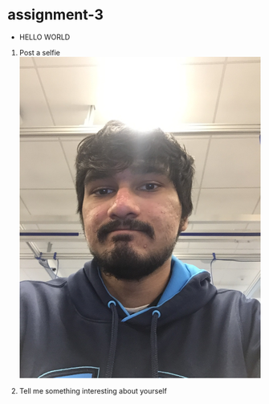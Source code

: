 # assignment-3

* HELLO WORLD


1. Post a selfie
![alt text][selfie]

[selfie]: IMG_1217.JPG

2. Tell me something interesting about yourself
